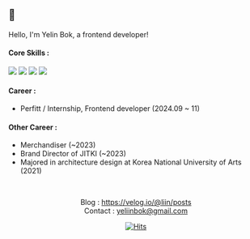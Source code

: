 ## 👋
Hello, I'm Yelin Bok, a frontend developer!

>



#### Core Skills :
<img src="https://img.shields.io/badge/javascript-black?style=for-the-badge&logo=javascript&logoColor=yellow"> <img src="https://img.shields.io/badge/typescript-black?style=for-the-badge&logo=typescript&logoColor=3178C6"> <img src="https://img.shields.io/badge/react-black?style=for-the-badge&logo=react&logoColor=61DAFB"> <img src="https://img.shields.io/badge/Next-black?style=for-the-badge&logo=next.js&logoColor=white">



#### Career :
- Perfitt / Internship, Frontend developer (2024.09 ~ 11)



#### Other Career :
- Merchandiser (~2023)
- Brand Director of JITKI (~2023)
- Majored in architecture design at Korea National University of Arts (2021)

<br />

<div align="center">

Blog : https://velog.io/@liin/posts  
Contact : yeliinbok@gmail.com

[![Hits](https://hits.seeyoufarm.com/api/count/incr/badge.svg?url=https%3A%2F%2Fgithub.com%2Fyeliinbb%2F&count_bg=%23EBEBEB&title_bg=%23AFAFAF&icon=github.svg&icon_color=%23E7E7E7&title=TODAY&edge_flat=false)](https://hits.seeyoufarm.com)

</div>

  
<!--
**yeliinbb/yeliinbb** is a ✨ _special_ ✨ repository because its `README.md` (this file) appears on your GitHub profile.

Here are some ideas to get you started:

- 🔭 I’m currently working on ...
- 🌱 I’m currently learning ...
- 👯 I’m looking to collaborate on ...
- 🤔 I’m looking for help with ...
- 💬 Ask me about ...
- 📫 How to reach me: ...
- 😄 Pronouns: ...
- ⚡ Fun fact: ...
-->
